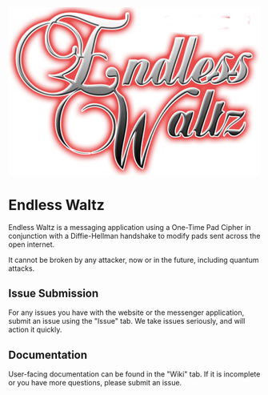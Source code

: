 ![alt text](.png/text_endless_waltz.png)

# Endless Waltz
Endless Waltz is a messaging application using a One-Time Pad Cipher in conjunction 
with a Diffie-Hellman handshake to modify pads sent across the open internet.

It cannot be broken by any attacker, now or in the future, including quantum attacks. 

## Issue Submission
For any issues you have with the website or the messenger application, submit an 
issue using the "Issue" tab. We take issues seriously, and will action it quickly. 

## Documentation
User-facing documentation can be found in the "Wiki" tab. If it is incomplete or 
you have more questions, please submit an issue. 
